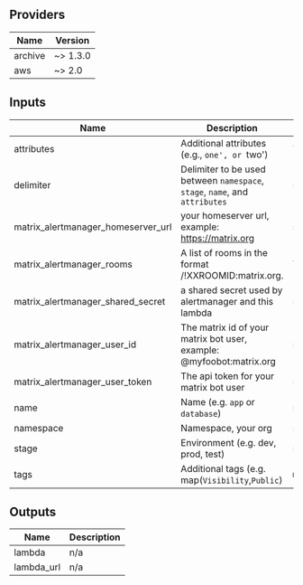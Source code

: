 ## Providers

| Name | Version |
|------|---------|
| archive | ~> 1.3.0 |
| aws | ~> 2.0 |

## Inputs

| Name | Description | Type | Default | Required |
|------|-------------|------|---------|:-----:|
| attributes | Additional attributes (e.g., `one', or `two') | `list` | `[]` | no |
| delimiter | Delimiter to be used between `namespace`, `stage`, `name`, and `attributes` | `string` | `"-"` | no |
| matrix\_alertmanager\_homeserver\_url | your homeserver url, example: https://matrix.org | `string` | n/a | yes |
| matrix\_alertmanager\_rooms | A list of rooms in the format  <room name>/!XXROOMID:matrix.org. | `list` | n/a | yes |
| matrix\_alertmanager\_shared\_secret | a shared secret used by alertmanager and this lambda | `string` | n/a | yes |
| matrix\_alertmanager\_user\_id | The matrix id of your matrix bot user, example: @myfoobot:matrix.org | `string` | n/a | yes |
| matrix\_alertmanager\_user\_token | The api token for your matrix bot user | `string` | n/a | yes |
| name | Name  (e.g. `app` or `database`) | `string` | n/a | yes |
| namespace | Namespace, your org | `string` | n/a | yes |
| stage | Environment (e.g. dev, prod, test) | `string` | n/a | yes |
| tags | Additional tags (e.g. map(`Visibility`,`Public`) | `map` | `{}` | no |

## Outputs

| Name | Description |
|------|-------------|
| lambda | n/a |
| lambda\_url | n/a |

